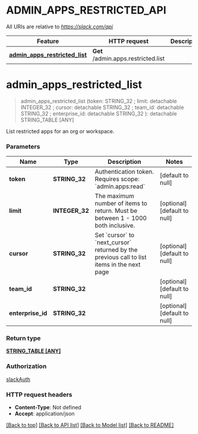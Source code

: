 # ADMIN_APPS_RESTRICTED_API

All URIs are relative to *https://slack.com/api*

Feature | HTTP request | Description
------------- | ------------- | -------------
[**admin_apps_restricted_list**](ADMIN_APPS_RESTRICTED_API.md#admin_apps_restricted_list) | **Get** /admin.apps.restricted.list | 


# **admin_apps_restricted_list**
> admin_apps_restricted_list (token: STRING_32 ; limit:  detachable INTEGER_32 ; cursor:  detachable STRING_32 ; team_id:  detachable STRING_32 ; enterprise_id:  detachable STRING_32 ): detachable STRING_TABLE [ANY]
	



List restricted apps for an org or workspace.


### Parameters

Name | Type | Description  | Notes
------------- | ------------- | ------------- | -------------
 **token** | **STRING_32**| Authentication token. Requires scope: &#x60;admin.apps:read&#x60; | [default to null]
 **limit** | **INTEGER_32**| The maximum number of items to return. Must be between 1 - 1000 both inclusive. | [optional] [default to null]
 **cursor** | **STRING_32**| Set &#x60;cursor&#x60; to &#x60;next_cursor&#x60; returned by the previous call to list items in the next page | [optional] [default to null]
 **team_id** | **STRING_32**|  | [optional] [default to null]
 **enterprise_id** | **STRING_32**|  | [optional] [default to null]

### Return type

[**STRING_TABLE [ANY]**](ANY.md)

### Authorization

[slackAuth](../README.md#slackAuth)

### HTTP request headers

 - **Content-Type**: Not defined
 - **Accept**: application/json

[[Back to top]](#) [[Back to API list]](../README.md#documentation-for-api-endpoints) [[Back to Model list]](../README.md#documentation-for-models) [[Back to README]](../README.md)

